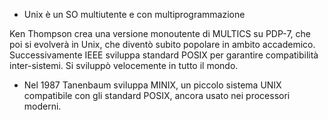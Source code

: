 
- Unix è un SO multiutente e con multiprogrammazione

Ken Thompson crea una versione monoutente di MULTICS su PDP-7, che poi si evolverà in Unix, che diventò subito popolare in ambito accademico.
Successivamente IEEE sviluppa standard POSIX per garantire compatibilità inter-sistemi.
Si sviluppò velocemente in tutto il mondo.

- Nel 1987 Tanenbaum sviluppa MINIX, un piccolo sistema UNIX compatibile con gli standard POSIX, ancora usato nei processori moderni.